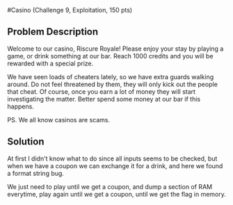 #Casino (Challenge 9, Exploitation, 150 pts)

## Problem Description
Welcome to our casino, Riscure Royale! Please enjoy your stay by playing a game, or drink something at our bar. Reach 1000 credits and you will be rewarded with a special prize.

We have seen loads of cheaters lately, so we have extra guards walking around. Do not feel threatened by them, they will only kick out the people that cheat. Of course, once you earn a lot of money they will start investigating the matter. Better spend some money at our bar if this happens.

PS. We all know casinos are scams.

## Solution

At first I didn't know what to do since all inputs seems to be checked, but when we have a coupon we can exchange it for a drink, and here we found a format string bug.

We just need to play until we get a coupon, and dump a section of RAM everytime, play again until we get a coupon, until we get the flag in memory.


